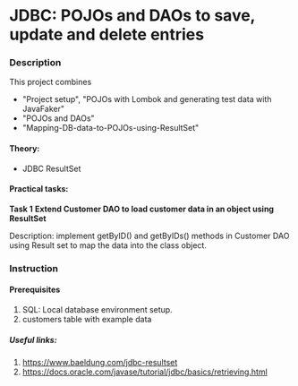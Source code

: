 # JDBC: POJOs and DAOs to save, update and delete entries

### Description
This project combines
* "Project setup", "POJOs with Lombok and generating test data with JavaFaker"
* "POJOs and DAOs"
* "Mapping-DB-data-to-POJOs-using-ResultSet"


#### Theory:
* JDBC ResultSet

#### Practical tasks:
**Task 1**
**Extend Customer DAO to load customer data in an object using ResultSet**

Description: implement getByID() and getByIDs() methods in Customer DAO using Result set to map the data into the class object.

 
### Instruction
#### Prerequisites
1. SQL: Local database environment setup.
2. customers table with example data
##### Useful links:
1. https://www.baeldung.com/jdbc-resultset
2. https://docs.oracle.com/javase/tutorial/jdbc/basics/retrieving.html
